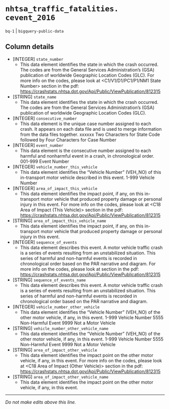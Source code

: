 # `nhtsa_traffic_fatalities. cevent_2016`
`bq-1` | `bigquery-public-data`

## Column details
* [INTEGER]   `state_number`
  - This data element identifies the state in which the crash occurred. The codes are from the General Services Administration’s (GSA) publication of worldwide Geographic Location Codes (GLC). For more info on the codes, please look at <C1/V1/D1/PC1/P1/NM1 State Number> section in the pdf: https://crashstats.nhtsa.dot.gov/Api/Public/ViewPublication/812315
* [STRING]    `state_name`
  - This data element identifies the state in which the crash occurred. The codes are from the General Services Administration’s (GSA) publication of worldwide Geographic Location Codes (GLC).
* [INTEGER]   `consecutive_number`
  - This data element is the unique case number assigned to each crash. It appears on each data file and is used to merge information from the data files together. xxxxxx Two Characters for State Code followed by Four Characters for Case Number
* [INTEGER]   `event_number`
  - This data element is the consecutive number assigned to each harmful and nonharmful event in a crash, in chronological order. 001-999 Event Number
* [INTEGER]   `vehicle_number_this_vehicle`
  - This data element identifies the “Vehicle Number” (VEH_NO) of this in-transport motor vehicle described in this event. 1-999 Vehicle Number
* [INTEGER]   `area_of_impact_this_vehicle`
  - This data element identifies the impact point, if any, on this in-transport motor vehicle that produced property damage or personal injury in this event. For more info on the codes, please look at <C18 Area of Impact (This Vehicle)> section in the pdf: https://crashstats.nhtsa.dot.gov/Api/Public/ViewPublication/812315
* [STRING]    `area_of_impact_this_vehicle_name`
  - This data element identifies the impact point, if any, on this in-transport motor vehicle that produced property damage or personal injury in this event.
* [INTEGER]   `sequence_of_events`
  - This data element describes this event. A motor vehicle traffic crash is a series of events resulting from an unstabilized situation. This series of harmful and non-harmful events is recorded in chronological order based on the PAR narrative and diagram. For more info on the codes, please look at <V31 Sequence of Events> section in the pdf: https://crashstats.nhtsa.dot.gov/Api/Public/ViewPublication/812315
* [STRING]    `sequence_of_events_name`
  - This data element describes this event. A motor vehicle traffic crash is a series of events resulting from an unstabilized situation. This series of harmful and non-harmful events is recorded in chronological order based on the PAR narrative and diagram.
* [INTEGER]   `vehicle_number_other_vehicle`
  - This data element identifies the “Vehicle Number” (VEH_NO) of the other motor vehicle, if any, in this event. 1-999 Vehicle Number 5555 Non-Harmful Event 9999 Not a Motor Vehicle
* [STRING]    `vehicle_number_other_vehicle_name`
  - This data element identifies the “Vehicle Number” (VEH_NO) of the other motor vehicle, if any, in this event. 1-999 Vehicle Number 5555 Non-Harmful Event 9999 Not a Motor Vehicle
* [STRING]    `area_of_impact_other_vehicle`
  - This data element identifies the impact point on the other motor vehicle, if any, in this event. For more info on the codes, please look at <C18 Area of Impact (Other Vehicle)> section in the pdf: https://crashstats.nhtsa.dot.gov/Api/Public/ViewPublication/812315
* [STRING]    `area_of_impact_other_vehicle_name`
  - This data element identifies the impact point on the other motor vehicle, if any, in this event.

-------------------------------------------------------------------------------
*Do not make edits above this line.*
